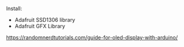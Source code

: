 Install:
- Adafruit SSD1306 library
- Adafruit GFX Library

https://randomnerdtutorials.com/guide-for-oled-display-with-arduino/